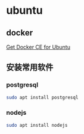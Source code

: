 # ubuntu

## docker

[Get Docker CE for Ubuntu](https://docs.docker.com/install/linux/docker-ce/ubuntu/)

## 安装常用软件

### postgresql

```bash
sudo apt install postgresql
```

### nodejs

```bash
sudo apt install nodejs
```